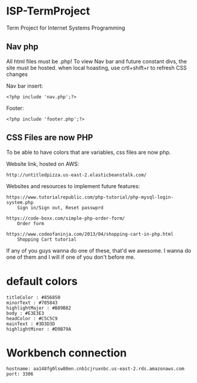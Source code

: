 # ISP-TermProject
Term Project for Internet Systems Programming


## Nav php
All html files must be .php!
To view Nav bar and future constant divs, the site must be hosted.
when local hoasting, use crtl+shift+r to refresh CSS changes

Nav bar insert:

    <?php include 'nav.php';?>

Footer:
    
    <?php include 'footer.php';?>

## CSS Files are now PHP
To be able to have colors that are variables, css files are now php.


Website link, hosted on AWS:
    
    http://untitledpizza.us-east-2.elasticbeanstalk.com/

Websites and resources to implement future features:

    https://www.tutorialrepublic.com/php-tutorial/php-mysql-login-system.php 
        Sign in/Sign out, Reset passwprd
        
    https://code-boxx.com/simple-php-order-form/
        Order form
        
    https://www.codeofaninja.com/2013/04/shopping-cart-in-php.html
        Shopping Cart tutorial
        
If any of you guys wanna do one of these, that'd we awesome. I wanna do one of them and I will if one of you don't before me.

# default colors
	titleColor : #856850
	minorText : #705843
	highlightMajor : #B89B82
	body : #E3E3E3
	headColor : #C5C5C9
	mainText : #3D3D3D
	highlightMinor : #D9B79A
	
	
	
# Workbench connection
	hostname: aa148fg0lsw80en.cnb1cjruxnbc.us-east-2.rds.amazonaws.com
	port: 3306
